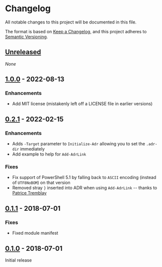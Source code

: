 # Changelog

All notable changes to this project will be documented in this file.

The format is based on [Keep a Changelog](https://keepachangelog.com/en/1.0.0/),
and this project adheres to [Semantic Versioning](https://semver.org/spec/v2.0.0.html).

## [Unreleased]

_None_

## [1.0.0] - 2022-08-13

### Enhancements

- Add MIT license (mistakenly left off a LICENSE file in earlier versions)

## [0.2.1] - 2022-02-15

### Enhancements

- Adds `-Target` parameter to `Initialize-Adr` allowing you to set the `.adr-dir` immediately
- Add example to help for `Add-AdrLink`

### Fixes

- Fix support of PowerShell 5.1 by falling back to `ASCII` encoding (instead of `UTF8NoBOM`) on that version
- Removed stray `}` inserted into ADR when using `Add-AdrLink` -- thanks to [Patrice Tremblay](https://github.com/Hummer311)

## [0.1.1] - 2018-07-01

### Fixes

- Fixed module manifest

## [0.1.0] - 2018-07-01

Initial release

[unreleased]: https://github.com/ajoberstar/ArchitectureDecisionRecords/compare/1.0.0...main
[1.0.0]: https://github.com/ajoberstar/ArchitectureDecisionRecords/compare/0.2.1...1.0.0
[0.2.1]: https://github.com/ajoberstar/ArchitectureDecisionRecords/compare/0.1.1...0.2.1
[0.1.1]: https://github.com/ajoberstar/ArchitectureDecisionRecords/compare/0.1.0...0.1.1
[0.1.0]: https://github.com/ajoberstar/ArchitectureDecisionRecords/releases/tag/0.1.0
